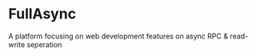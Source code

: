 # FullAsync
A platform focusing on web development features on async RPC &amp; read-write seperation

